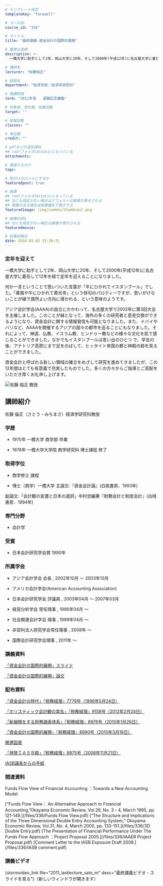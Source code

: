 ```yaml
---
# テンプレート指定
templateKey: "farewell"

# コースID
course_id: "336"

# タイトル
title: "最終講義-資金会計の国際的展開"

# 簡単な説明
description: >-
  一橋大学に助手として2年、岡山大学に20年、そして2000年(平成12年)に名古屋大学に着任して12年を経て定年を迎えることになりました。 何か一言ということで思いついた言葉が「牛にひかれ...

# 講師名
lecturer: "佐藤倫正"

# 部局名
department: "経済学部／経済学研究科"

# 開講時限
term: "2011年度	退職記念講義"

# 対象者、単位数、授業回数
target: ""

# 授業回数
classes: ""

# 単位数
credit: ""

# pdfなどの追加資料
## rootフォルダはstaticになっている
attachments: 

# 関連するタグ
tags:

# 色付けのロールにするか
featuredpost: true

# 画像
## rootフォルダはstaticになっている
## なにも指定がない場合はデフォルトの画像が表示される
## 映像がある場合は映像優先で表示する
featuredimage: /img/common/thumbnail.png

# 映像のURL
## なにも指定がない場合は画像が表示される
featuredmovie: 

# 記事投稿日
date: 2016-03-02 15:10:31
---
```


### 定年を迎えて


一橋大学に助手として2年、岡山大学に20年、そして2000年(平成12年)に名古屋大学に着任して12年を経て定年を迎えることになりました。

何か一言ということで思いついた言葉が「牛にひかれてイスタンブール」でした。「春風や牛にひかれて善光寺」という俳句のパロディーですが、思いがけないことが縁で偶然よい方向に導かれる、という意味のようです。

アジア会計学会(AAAA)の設立にかかわって、名古屋大学で2002年に第3回大会を主催しました。このことが縁となって、海外の多くの研究者と意見交換ができるようになり、資金会計に関する情報発信も可能となりました。また、ドバイやバリなど、AAAAを開催するアジアの国々の都市を巡ることにもなりました。それによって、神道、仏教、イスラム教、ヒンドゥー教などの様々な文化を肌で感じることができました。なかでもイスタンブールは思い出のひとつ で、学会の後、アナトリア高原にまで足をのばして、ヒッタイト帝国の都と神殿の跡を見ることができました。

資金会計と呼ばれる新しい領域の確立をめざして研究を進めてきましたが、この12年間はとても有意義で充実したものでした。多くの方々からご指導とご高配をいただき厚くお礼申し上げます。


![佐藤 倫正 教授](/files/336/s_sato.jpg) 

## 講師紹介


佐藤 倫正（さとう・みちまさ）経済学研究科教授


### 学歴



* 1970年 一橋大学 商学部 卒業

* 1978年 一橋大学大学院 商学研究科 博士課程 修了


### 取得学位



* 商学修士 課程

* 博士（商学）一橋大学 主論文:『資金会計論』(白桃書房、1993年)

副論文:「会計観の変遷と日本の選択」中村忠編著『財務会計と制度会計』(白桃書房、1994年)



### 専門分野



* 会計学


### 受賞



* 日本会計研究学会賞 1990年


### 所属学会



* アジア会計学会 会長 , 2002年10月 〜 2003年10月

* アメリカ会計学会(American Accounting Association)

* 日本会計研究学会 評議員 , 2003年04月 〜 2007年03月

* 経営分析学会 常任理事 , 1996年04月 〜

* 社会関連会計学会 理事 , 1998年04月 〜

* 非営利法人研究学会常任理事 , 2008年 〜

* 国際会計研究学会理事 , 2011年 〜


### 講義資料


[「資金会計の国際的展開」スライド](/files/336/H23michimasa-sato_materials_kai.pdf) 

[「資金会計の国際的展開」論文](/files/336/ronbun_sato_michimasa.pdf) 


### 配布資料


[「資金会計の時代」『税務経理』7779号（1996年5月24日）](/files/336/[1]H23michimasa-sato.pdf) 

[「ホリスティック会計観の実名」『税務経理』9158号（2012年2月24日）](/files/336/[2]H23michimasa-sato.pdf) 

[「新展開をする財務諸表体系」『税務経理』8976号（2010年1月26日）](/files/336/[3]H23michimasa-sato.pdf) 

[「資金会計の国際的展開」『税務経理』8990号（2010年3月19日）](/files/336/[4]H23michimasa-sato.pdf) 

[関連図表](/files/336/[5]H23michimasa-sato.pdf) 

[「拝啓ＩＡＳＢ殿」『税務経理』8875号（2008年11月21日）](/files/336/[6]H23michimasa-sato.pdf) 

[IASB議長からの手紙](/files/336/[7]H23michimasa-sato.pdf) 


### 関連資料


Funds Flow View of Financial Accounting ：Towards a New Accounting Model

[“Funds Flow View： An Alternative Approach to Financial Accounting,”Okayama Economic Review, Vol.26, No. 3・4, March 1995, pp. 121-149.](/files/336/Funds Flow View.pdf) 
[“The Structure and Implications of the Three Dimensional Double Entry Accounting System,” Okayama Economic Review, Vol.31, No. 4, March 2000, pp. 133-151.](/files/336/3D Double Entry.pdf) 
[The Presentation of Financial Performance Under The Funds Flow Approach ：Project Proposal 2005.](/files/336/IAAER Project Proposal.pdf) 
[Comment Letter to the IASB Exposure Draft 2008.](/files/336/IASB comment.pdf) 


### 講義ビデオ


{stormvideo_link file="2011_lastlecture_sato_m" desc="最終講義ビデオ・スライドを見る"}（新しいウィンドウが開きます）